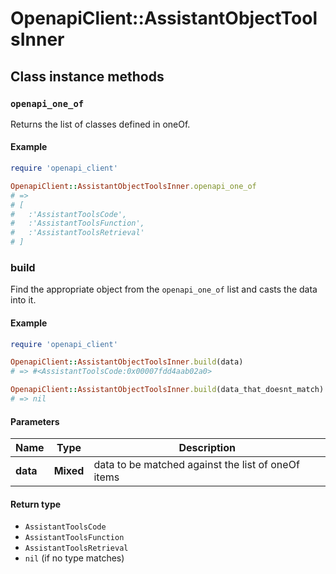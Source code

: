 # OpenapiClient::AssistantObjectToolsInner

## Class instance methods

### `openapi_one_of`

Returns the list of classes defined in oneOf.

#### Example

```ruby
require 'openapi_client'

OpenapiClient::AssistantObjectToolsInner.openapi_one_of
# =>
# [
#   :'AssistantToolsCode',
#   :'AssistantToolsFunction',
#   :'AssistantToolsRetrieval'
# ]
```

### build

Find the appropriate object from the `openapi_one_of` list and casts the data into it.

#### Example

```ruby
require 'openapi_client'

OpenapiClient::AssistantObjectToolsInner.build(data)
# => #<AssistantToolsCode:0x00007fdd4aab02a0>

OpenapiClient::AssistantObjectToolsInner.build(data_that_doesnt_match)
# => nil
```

#### Parameters

| Name | Type | Description |
| ---- | ---- | ----------- |
| **data** | **Mixed** | data to be matched against the list of oneOf items |

#### Return type

- `AssistantToolsCode`
- `AssistantToolsFunction`
- `AssistantToolsRetrieval`
- `nil` (if no type matches)

